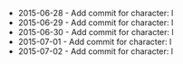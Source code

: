 - 2015-06-28 - Add commit for character: l
- 2015-06-29 - Add commit for character: l
- 2015-06-30 - Add commit for character: l
- 2015-07-01 - Add commit for character: l
- 2015-07-02 - Add commit for character: l
